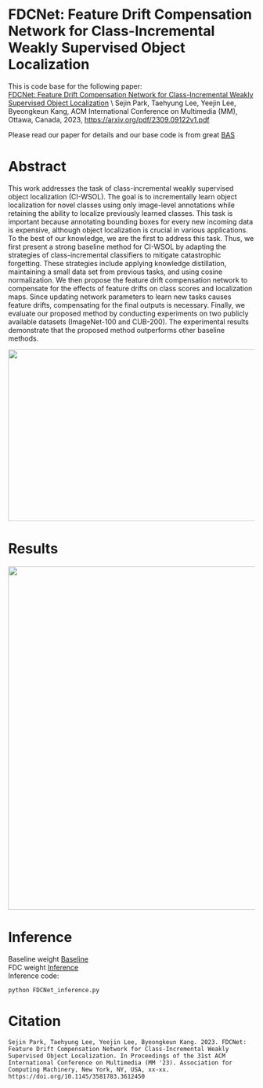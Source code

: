 # FDCNet: Feature Drift Compensation Network for Class-Incremental Weakly Supervised Object Localization
This is code base for the following paper:\
[FDCNet: Feature Drift Compensation Network for Class-Incremental Weakly Supervised Object Localization](https://arxiv.org/pdf/2309.09122v1.pdf) \\
Sejin Park, Taehyung Lee, Yeejin Lee, Byeongkeun Kang, ACM International Conference on Multimedia (MM), Ottawa, Canada, 2023, https://arxiv.org/pdf/2309.09122v1.pdf

Please read our paper for details and our base code is from great [BAS](https://github.com/wpy1999/BAS)

# Abstract

This work addresses the task of class-incremental weakly supervised object localization (CI-WSOL). The goal is to incrementally learn object localization for novel classes using only image-level annotations while retaining the ability to localize previously learned classes. This task is important because annotating bounding boxes for every new incoming data is expensive, although object localization is crucial in various applications. To the best of our knowledge, we are the first to address this task. Thus, we first present a strong baseline method for CI-WSOL by adapting the strategies of class-incremental classifiers to mitigate catastrophic forgetting. These strategies include applying knowledge distillation, maintaining a small data set from previous tasks, and using cosine normalization. We then propose the feature drift compensation network to compensate for the effects of feature drifts on class scores and localization maps. Since updating network parameters to learn new tasks causes feature drifts, compensating for the final outputs is necessary. Finally, we evaluate our proposed method by conducting experiments on two publicly available datasets (ImageNet-100 and CUB-200). The experimental results demonstrate that the proposed method outperforms other baseline methods.

<p align="center"><img src="https://github.com/Vision-sejin/FDCNet/assets/117714660/acfe1b2d-173c-4d89-9073-ebb57a60de3c/ovv.png"width="700" height="350"/>
  
# Results

<p align="center"><img src="https://github.com/Vision-sejin/FDCNet/assets/117714660/1a6a6cdb-c98a-490e-abe3-3359e268391d/table.png"width="800" height="700"/>

  
# Inference
Baseline weight [Baseline](https://drive.google.com/file/d/143Z9M6EejuLaLj9ZVlJFXpm_1yyvEZFP/view?usp=sharing) \
FDC weight [Inference](https://drive.google.com/file/d/1mA_gWo9j2WIWTUPz6WkDjTb-RwU7ixKM/view?usp=sharing) \
Inference code:

```
python FDCNet_inference.py
```

# Citation


```
Sejin Park, Taehyung Lee, Yeejin Lee, Byeongkeun Kang. 2023. FDCNet: Feature Drift Compensation Network for Class-Incremental Weakly Supervised Object Localization. In Proceedings of the 31st ACM International Conference on Multimedia (MM '23). Association for Computing Machinery, New York, NY, USA, xx-xx. https://doi.org/10.1145/3581783.3612450
